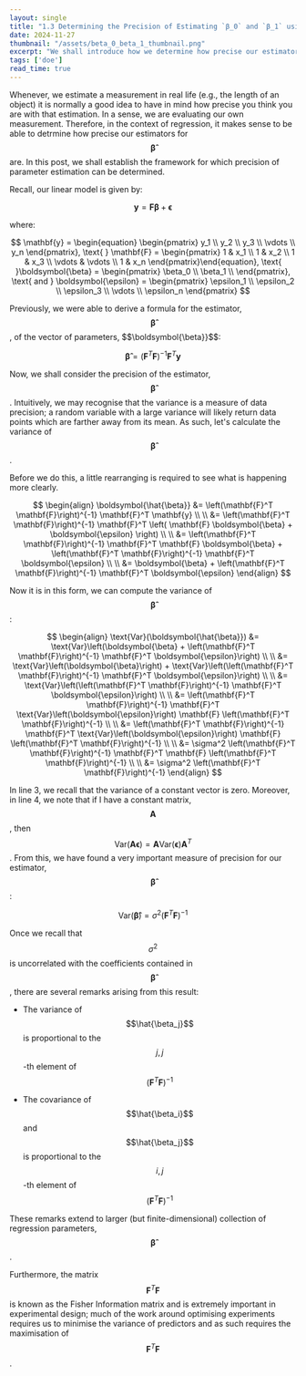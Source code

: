 ```yaml
---
layout: single
title: "1.3 Determining the Precision of Estimating `β_0` and `β_1` using Fisher Information"
date: 2024-11-27
thumbnail: "/assets/beta_0_beta_1_thumbnail.png"
excerpt: "We shall introduce how we determine how precise our estimators are by using the Fisher Information matrix."
tags: ['doe']
read_time: true
---
```

<script src="https://polyfill.io/v3/polyfill.min.js?features=es6"></script>
<script id="MathJax-script" async src="https://cdn.jsdelivr.net/npm/mathjax@3/es5/tex-mml-chtml.js"></script>
<script type="text/javascript" async
  src="https://cdnjs.cloudflare.com/ajax/libs/mathjax/2.7.7/MathJax.js?config=TeX-MML-AM_CHTML">
</script>

Whenever, we estimate a measurement in real life (e.g., the length of an object) it is normally a good idea to have in mind how precise you think you are with that estimation. In a sense, we are evaluating our own measurement. Therefore, in the context of regression, it makes sense to be able to detrmine how precise our estimators for $$\boldsymbol{\hat{\beta}}$$ are. In this post, we shall establish the framework for which precision of parameter estimation can be determined.  

Recall, our linear model is given by:

$$
\begin{equation}
\mathbf{y} = \mathbf{F} \boldsymbol{\beta} + \boldsymbol{\epsilon}
\end{equation}
$$

where:

$$
\mathbf{y} = \begin{equation}
\begin{pmatrix}
y_1 \\
y_2 \\
y_3 \\
\vdots \\
y_n
\end{pmatrix}, \text{      } \mathbf{F} = \begin{pmatrix}
1 & x_1 \\
1 & x_2 \\
1 & x_3 \\
\vdots & \vdots \\
1 & x_n
\end{pmatrix}\end{equation}, \text{      }\boldsymbol{\beta} = \begin{pmatrix}
\beta_0 \\
\beta_1 \\
\end{pmatrix}, \text{   and   } \boldsymbol{\epsilon} = \begin{pmatrix}
\epsilon_1 \\
\epsilon_2 \\
\epsilon_3 \\
\vdots \\
\epsilon_n
\end{pmatrix}
$$

Previously, we were able to derive a formula for the estimator, $$\boldsymbol{\hat{\beta}}$$, of the vector of parameters, $$\boldsymbol{\beta}}$$:

$$
\boldsymbol{\hat{\beta}} =  \left(\mathbf{F}^T \mathbf{F}\right)^{-1} \mathbf{F}^T \mathbf{y}
$$

Now, we shall consider the precision of the estimator, $$\boldsymbol{\hat{\beta}}$$. Intuitively, we may recognise that the variance is a measure of data precision; a random variable with a large variance will likely return data points which are farther away from its mean. As such, let's calculate the variance of $$\boldsymbol{\hat{\beta}}$$.

Before we do this, a little rearranging is required to see what is happening more clearly.

$$
\begin{align}
\boldsymbol{\hat{\beta}} &= \left(\mathbf{F}^T \mathbf{F}\right)^{-1} \mathbf{F}^T \mathbf{y} \\ \\
&= \left(\mathbf{F}^T \mathbf{F}\right)^{-1} \mathbf{F}^T \left( \mathbf{F} \boldsymbol{\beta} + \boldsymbol{\epsilon} \right) \\ \\
&= \left(\mathbf{F}^T \mathbf{F}\right)^{-1} \mathbf{F}^T \mathbf{F} \boldsymbol{\beta} + \left(\mathbf{F}^T \mathbf{F}\right)^{-1} \mathbf{F}^T \boldsymbol{\epsilon} \\ \\
&= \boldsymbol{\beta} + \left(\mathbf{F}^T \mathbf{F}\right)^{-1} \mathbf{F}^T \boldsymbol{\epsilon}
\end{align}
$$

Now it is in this form, we can compute the variance of $$\boldsymbol{\hat{\beta}}$$:

$$
\begin{align}
\text{Var}(\boldsymbol{\hat{\beta}}) &= \text{Var}\left(\boldsymbol{\beta} + \left(\mathbf{F}^T \mathbf{F}\right)^{-1} \mathbf{F}^T \boldsymbol{\epsilon}\right) \\ \\
&= \text{Var}\left(\boldsymbol{\beta}\right) + \text{Var}\left(\left(\mathbf{F}^T \mathbf{F}\right)^{-1} \mathbf{F}^T \boldsymbol{\epsilon}\right) \\ \\
&= \text{Var}\left(\left(\mathbf{F}^T \mathbf{F}\right)^{-1} \mathbf{F}^T \boldsymbol{\epsilon}\right) \\ \\
&= \left(\mathbf{F}^T \mathbf{F}\right)^{-1} \mathbf{F}^T \text{Var}\left(\boldsymbol{\epsilon}\right) \mathbf{F} \left(\mathbf{F}^T \mathbf{F}\right)^{-1} \\ \\
&= \left(\mathbf{F}^T \mathbf{F}\right)^{-1} \mathbf{F}^T \text{Var}\left(\boldsymbol{\epsilon}\right) \mathbf{F} \left(\mathbf{F}^T \mathbf{F}\right)^{-1} \\ \\
&= \sigma^2 \left(\mathbf{F}^T \mathbf{F}\right)^{-1} \mathbf{F}^T \mathbf{F} \left(\mathbf{F}^T \mathbf{F}\right)^{-1} \\ \\
&= \sigma^2 \left(\mathbf{F}^T \mathbf{F}\right)^{-1}
\end{align}
$$

In line 3, we recall that the variance of a constant vector is zero. Moreover, in line 4, we note that if I have a constant matrix, $$\mathbf{A}$$, then $$\text{Var}\left(\mathbf{A}\boldsymbol{\epsilon}\right) = \mathbf{A} \text{Var}\left(\boldsymbol{\epsilon}\right) \mathbf{A}^T$$. From this, we have found a very important measure of precision for our estimator, $$\boldsymbol{\hat{\beta}}$$:

$$
\text{Var}(\boldsymbol{\hat{\beta}}) = \sigma^2 \left(\mathbf{F}^T \mathbf{F}\right)^{-1}
$$

Once we recall that $$\sigma^2$$ is uncorrelated with the coefficients contained in $$\boldsymbol{\hat{\beta}}$$, there are several remarks arising from this result:

- The variance of $$\hat{\beta_j}$$ is proportional to the $$j,j$$-th element of $$\left(\mathbf{F}^T \mathbf{F}\right)^{-1}$$
  
- The covariance of $$\hat{\beta_i}$$ and $$\hat{\beta_j}$$ is proportional to the $$i,j$$-th element of $$\left(\mathbf{F}^T \mathbf{F}\right)^{-1}$$

These remarks extend to larger (but finite-dimensional) collection of regression parameters,  $$\boldsymbol{\hat{\beta}}$$.

Furthermore, the matrix $$\mathbf{F}^T \mathbf{F}$$ is known as the Fisher Information matrix and is extremely important in experimental design; much of the work around optimising experiments requires us to minimise the variance of predictors and as such requires the maximisation of $$\mathbf{F}^T \mathbf{F}$$.

